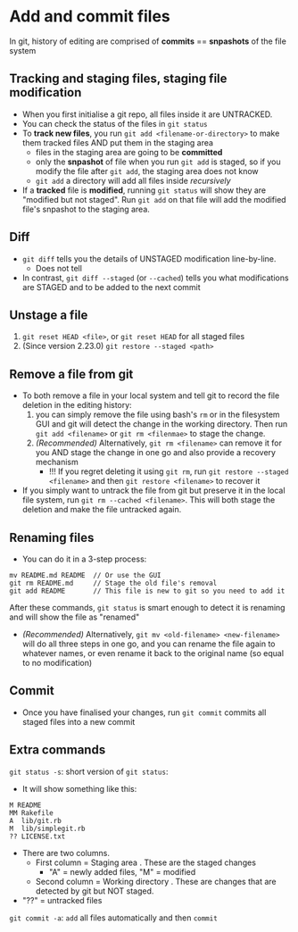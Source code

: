 # Add and commit files

In git, history of editing are comprised of **commits** == **snpashots** of the file system

## Tracking and staging files, staging file modification

- When you first initialise a git repo, all files inside it are UNTRACKED.
- You can check the status of the files in `git status`
- To **track new files**, you run `git add <filename-or-directory>` to make them tracked files AND put them in the staging area
  - files in the staging area are going to be **committed**
  - only the **snpashot** of file when you run `git add` is staged, so if you modify the file after `git add`, the staging area does not know
  - `git add` a directory will add all files inside _recursively_
- If a **tracked** file is **modified**, running `git status` will show they are "modified but not staged". Run `git add` on that file will add the modified file's snpashot to the staging area.

## Diff

- `git diff` tells you the details of UNSTAGED modification line-by-line.
  - Does not tell
- In contrast, `git diff --staged` (or `--cached`) tells you what modifications are STAGED and to be added to the next commit

## Unstage a file

1. `git reset HEAD <file>`, or `git reset HEAD` for all staged files
2. (Since version 2.23.0) `git restore --staged <path>`

## Remove a file from git

- To both remove a file in your local system and tell git to record the file deletion in the editing history:
  1. you can simply remove the file using bash's `rm` or in the filesystem GUI and git will detect the change in the working directory. Then run `git add <filename>` or `git rm <filenmae>` to stage the change.
  2. _(Recommended)_ Alternatively, `git rm <filename>` can remove it for you AND stage the change in one go and also provide a recovery mechanism
     - !!! If you regret deleting it using `git rm`, run `git restore --staged <filename>` and then `git restore <filename>` to recover it
- If you simply want to untrack the file from git but preserve it in the local file system, run `git rm --cached <filename>`. This will both stage the deletion and make the file untracked again.

## Renaming files

- You can do it in a 3-step process:

```
mv README.md README  // Or use the GUI
git rm README.md     // Stage the old file's removal
git add README       // This file is new to git so you need to add it
```

After these commands, `git status` is smart enough to detect it is renaming and will show the file as "renamed"

- _(Recommended)_ Alternatively, `git mv <old-filename> <new-filename>` will do all three steps in one go, and you can rename the file again to whatever names, or even rename it back to the original name (so equal to no modification)

## Commit

- Once you have finalised your changes, run `git commit` commits all staged files into a new commit

## Extra commands

`git status -s`: short version of `git status`:

- It will show something like this:

```
M README
MM Rakefile
A  lib/git.rb
M  lib/simplegit.rb
?? LICENSE.txt
```

- There are two columns.
  - First column = Staging area . These are the staged changes
    - "A" = newly added files, "M" = modified
  - Second column = Working directory . These are changes that are detected by git but NOT staged.
- "??" = untracked files

`git commit -a`: `add` all files automatically and then `commit`
